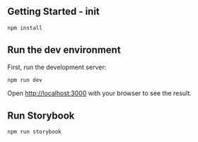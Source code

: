 ## Getting Started - init

```bash
npm install
```

## Run the dev environment

First, run the development server:

```bash
npm run dev
```

Open [http://localhost:3000](http://localhost:3000) with your browser to see the result.


## Run Storybook

```bash
npm run storybook
```
